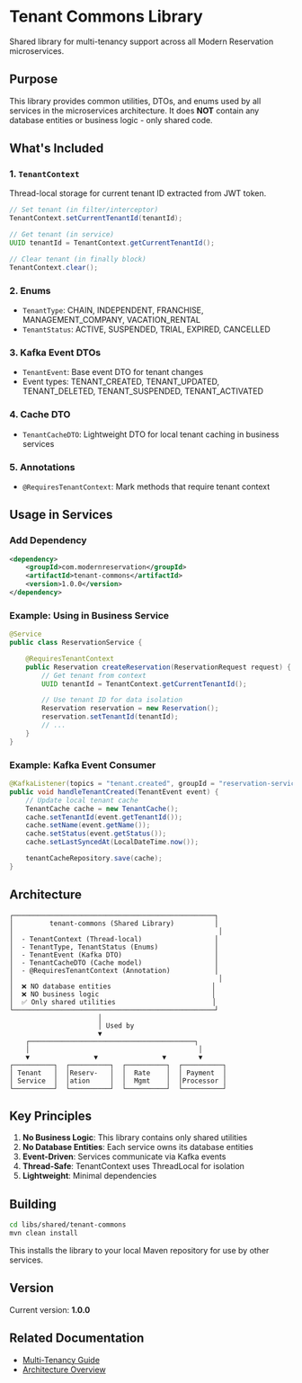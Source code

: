 # Tenant Commons Library

Shared library for multi-tenancy support across all Modern Reservation microservices.

## Purpose

This library provides common utilities, DTOs, and enums used by all services in the microservices architecture. It does **NOT** contain any database entities or business logic - only shared code.

## What's Included

### 1. `TenantContext`
Thread-local storage for current tenant ID extracted from JWT token.

```java
// Set tenant (in filter/interceptor)
TenantContext.setCurrentTenantId(tenantId);

// Get tenant (in service)
UUID tenantId = TenantContext.getCurrentTenantId();

// Clear tenant (in finally block)
TenantContext.clear();
```

### 2. Enums
- `TenantType`: CHAIN, INDEPENDENT, FRANCHISE, MANAGEMENT_COMPANY, VACATION_RENTAL
- `TenantStatus`: ACTIVE, SUSPENDED, TRIAL, EXPIRED, CANCELLED

### 3. Kafka Event DTOs
- `TenantEvent`: Base event DTO for tenant changes
- Event types: TENANT_CREATED, TENANT_UPDATED, TENANT_DELETED, TENANT_SUSPENDED, TENANT_ACTIVATED

### 4. Cache DTO
- `TenantCacheDTO`: Lightweight DTO for local tenant caching in business services

### 5. Annotations
- `@RequiresTenantContext`: Mark methods that require tenant context

## Usage in Services

### Add Dependency

```xml
<dependency>
    <groupId>com.modernreservation</groupId>
    <artifactId>tenant-commons</artifactId>
    <version>1.0.0</version>
</dependency>
```

### Example: Using in Business Service

```java
@Service
public class ReservationService {

    @RequiresTenantContext
    public Reservation createReservation(ReservationRequest request) {
        // Get tenant from context
        UUID tenantId = TenantContext.getCurrentTenantId();

        // Use tenant ID for data isolation
        Reservation reservation = new Reservation();
        reservation.setTenantId(tenantId);
        // ...
    }
}
```

### Example: Kafka Event Consumer

```java
@KafkaListener(topics = "tenant.created", groupId = "reservation-service")
public void handleTenantCreated(TenantEvent event) {
    // Update local tenant cache
    TenantCache cache = new TenantCache();
    cache.setTenantId(event.getTenantId());
    cache.setName(event.getName());
    cache.setStatus(event.getStatus());
    cache.setLastSyncedAt(LocalDateTime.now());

    tenantCacheRepository.save(cache);
}
```

## Architecture

```
┌──────────────────────────────────────────────────┐
│         tenant-commons (Shared Library)          │
│                                                   │
│  - TenantContext (Thread-local)                  │
│  - TenantType, TenantStatus (Enums)              │
│  - TenantEvent (Kafka DTO)                       │
│  - TenantCacheDTO (Cache model)                  │
│  - @RequiresTenantContext (Annotation)           │
│                                                   │
│  ❌ NO database entities                         │
│  ❌ NO business logic                            │
│  ✅ Only shared utilities                        │
└──────────────────────────────────────────────────┘
                      │
                      │ Used by
                      ▼
    ┌─────────────────────────────────────────┐
    │                                          │
    ▼                ▼                ▼        ▼
┌──────────┐  ┌──────────┐  ┌──────────┐  ┌──────────┐
│ Tenant   │  │Reserv-   │  │  Rate    │  │ Payment  │
│ Service  │  │ation     │  │  Mgmt    │  │Processor │
└──────────┘  └──────────┘  └──────────┘  └──────────┘
```

## Key Principles

1. **No Business Logic**: This library contains only shared utilities
2. **No Database Entities**: Each service owns its database entities
3. **Event-Driven**: Services communicate via Kafka events
4. **Thread-Safe**: TenantContext uses ThreadLocal for isolation
5. **Lightweight**: Minimal dependencies

## Building

```bash
cd libs/shared/tenant-commons
mvn clean install
```

This installs the library to your local Maven repository for use by other services.

## Version

Current version: **1.0.0**

## Related Documentation

- [Multi-Tenancy Guide](../../../docs/MULTI_TENANCY.md)
- [Architecture Overview](../../../docs/architecture/)
